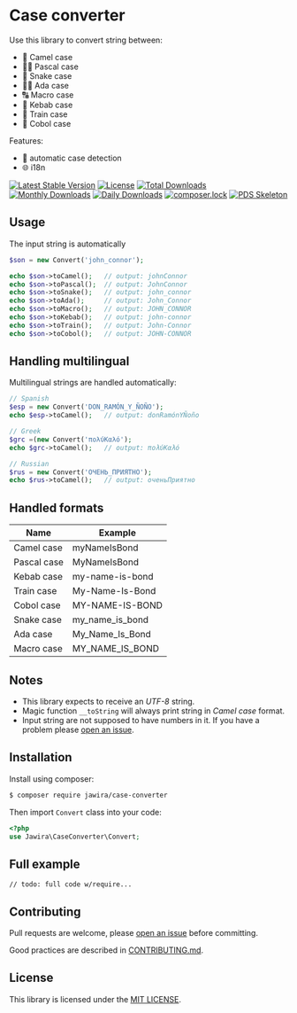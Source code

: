 Case converter 
==============

Use this library to convert string between:

* 🐪 Camel case
* 👨‍🏫 Pascal case
* 🐍 Snake case
* 👩‍🏫 Ada case
* 🔠 Macro case
* 🥙 Kebab case
* 🚆 Train case
* 🏦 Cobol case

Features:

* 🔁 automatic case detection
* 🌐 i18n

[![Latest Stable Version](https://poser.pugx.org/jawira/case-converter/v/stable)](https://packagist.org/packages/jawira/case-converter)
[![License](https://poser.pugx.org/jawira/case-converter/license)](https://packagist.org/packages/jawira/case-converter)
[![Total Downloads](https://poser.pugx.org/jawira/case-converter/downloads)](https://packagist.org/packages/jawira/case-converter)
[![Monthly Downloads](https://poser.pugx.org/jawira/case-converter/d/monthly)](https://packagist.org/packages/jawira/case-converter)
[![Daily Downloads](https://poser.pugx.org/jawira/case-converter/d/daily)](https://packagist.org/packages/jawira/case-converter)
[![composer.lock](https://poser.pugx.org/jawira/case-converter/composerlock)](https://packagist.org/packages/jawira/case-converter)
[![PDS Skeleton](https://img.shields.io/badge/pds-skeleton-blue.svg)](https://github.com/php-pds/skeleton)

Usage
-----

The input string is automatically 

```php
$son = new Convert('john_connor');

echo $son->toCamel();   // output: johnConnor
echo $son->toPascal();  // output: JohnConnor 
echo $son->toSnake();   // output: john_connor 
echo $son->toAda();     // output: John_Connor 
echo $son->toMacro();   // output: JOHN_CONNOR 
echo $son->toKebab();   // output: john-connor 
echo $son->toTrain();   // output: John-Connor 
echo $son->toCobol();   // output: JOHN-CONNOR 
```

Handling multilingual
---------------------

Multilingual strings are handled automatically:

```php
// Spanish
$esp = new Convert('DON_RAMÓN_Y_ÑOÑO'); 
echo $esp->toCamel();   // output: donRamónYÑoño

// Greek
$grc =(new Convert('πολύΚαλό');          
echo $grc->toCamel();   // output: πολύΚαλό

// Russian
$rus = new Convert('ОЧЕНЬ_ПРИЯТНО');    
echo $rus->toCamel();   // output: оченьПриятно
```

Handled formats
---------------

| Name          | Example           |
| ------------- | ----------------- |
| Camel case    | myNameIsBond      |
| Pascal case   | MyNameIsBond      |
| Kebab case    | my-name-is-bond   |
| Train case    | My-Name-Is-Bond   |
| Cobol case    | MY-NAME-IS-BOND   |
| Snake case    | my_name_is_bond   |
| Ada case      | My_Name_Is_Bond   |
| Macro case    | MY_NAME_IS_BOND   |

Notes
-----

* This library expects to receive an _UTF-8_ string.
* Magic function `__toString` will always print string in _Camel case_ format.
* Input string are not supposed to have numbers in it. If you have a problem 
please [open an issue].

Installation
------------

Install using composer:

```sh
$ composer require jawira/case-converter
```

Then import `Convert` class into your code:

```php
<?php
use Jawira\CaseConverter\Convert;
```

Full example
------------

```
// todo: full code w/require...
```

Contributing
------------

Pull requests are welcome, please [open an issue] before committing.

Good practices are described in [CONTRIBUTING.md].

License
-------

This library is licensed under the [MIT LICENSE](LICENSE.md).


[open an issue]: https://github.com/jawira/case-converter/issues/new
[CONTRIBUTING.md]: ./CONTRIBUTING.md
